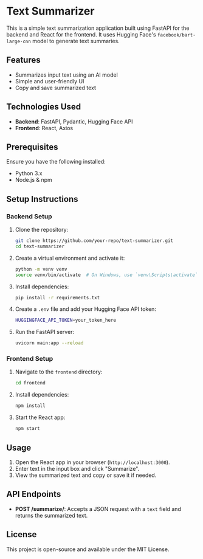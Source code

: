 # Text Summarizer

This is a simple text summarization application built using FastAPI for the backend and React for the frontend. It uses Hugging Face's `facebook/bart-large-cnn` model to generate text summaries.

## Features
- Summarizes input text using an AI model
- Simple and user-friendly UI
- Copy and save summarized text

## Technologies Used
- **Backend**: FastAPI, Pydantic, Hugging Face API
- **Frontend**: React, Axios

## Prerequisites
Ensure you have the following installed:
- Python 3.x
- Node.js & npm

## Setup Instructions

### Backend Setup
1. Clone the repository:
   ```sh
   git clone https://github.com/your-repo/text-summarizer.git
   cd text-summarizer
   ```
2. Create a virtual environment and activate it:
   ```sh
   python -m venv venv
   source venv/bin/activate  # On Windows, use `venv\Scripts\activate`
   ```
3. Install dependencies:
   ```sh
   pip install -r requirements.txt
   ```
4. Create a `.env` file and add your Hugging Face API token:
   ```sh
   HUGGINGFACE_API_TOKEN=your_token_here
   ```
5. Run the FastAPI server:
   ```sh
   uvicorn main:app --reload
   ```

### Frontend Setup
1. Navigate to the `frontend` directory:
   ```sh
   cd frontend
   ```
2. Install dependencies:
   ```sh
   npm install
   ```
3. Start the React app:
   ```sh
   npm start
   ```

## Usage
1. Open the React app in your browser (`http://localhost:3000`).
2. Enter text in the input box and click "Summarize".
3. View the summarized text and copy or save it if needed.

## API Endpoints
- **POST /summarize/**: Accepts a JSON request with a `text` field and returns the summarized text.

## License
This project is open-source and available under the MIT License.

